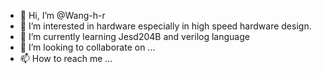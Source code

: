 - 👋 Hi, I’m @Wang-h-r
- 👀 I’m interested in hardware especially in high speed hardware design.
- 🌱 I’m currently learning Jesd204B and verilog language
- 💞️ I’m looking to collaborate on ...
- 📫 How to reach me ...

<!---
Wang-h-r/Wang-h-r is a ✨ special ✨ repository because its `README.md` (this file) appears on your GitHub profile.
You can click the Preview link to take a look at your changes.
--->
